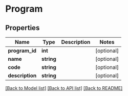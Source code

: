 # Program

## Properties
Name | Type | Description | Notes
------------ | ------------- | ------------- | -------------
**program_id** | **int** |  | [optional] 
**name** | **string** |  | [optional] 
**code** | **string** |  | [optional] 
**description** | **string** |  | [optional] 

[[Back to Model list]](../../README.md#documentation-for-models) [[Back to API list]](../../README.md#documentation-for-api-endpoints) [[Back to README]](../../README.md)

